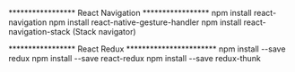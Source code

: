 ***************** React Navigation *****************
npm install react-navigation
npm install react-native-gesture-handler
npm install react-navigation-stack (Stack navigator)

*****************  React Redux  ***********************
 npm install --save redux
 npm install --save react-redux
 npm install --save redux-thunk
